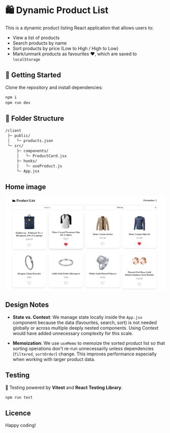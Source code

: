 # 🛍️ Dynamic Product List

This is a dynamic product listing React application that allows users to:

- View a list of products
- Search products by name
- Sort products by price (Low to High / High to Low)
- Mark/unmark products as favourites ❤️, which are saved to `localStorage`

## 🚀 Getting Started

Clone the repository and install dependencies:

```markdown
npm i
npm run dev
```

## 📁 Folder Structure

```
/client
 ├─ public/
 │   └─ products.json
 └─ src/
     ├─ components/
     │   └─ ProductCard.jsx
     ├─ hooks/
     │   └─ useProduct.js
     └─ App.jsx
```
## Home image
![Home Page Image](./public/Screenshot%202025-04-23%20005750.png)

## Design Notes

- **State vs. Context**: We manage state locally inside the `App.jsx` component because the data (favourites, search, sort) is not needed globally or across multiple deeply nested components. Using Context would have added unnecessary complexity for this scale.
  
- **Memoization**: We use `useMemo` to memoize the sorted product list so that sorting operations don't re-run unnecessarily unless dependencies (`filtered`, `sortOrder`) change. This improves performance especially when working with larger product data.

## Testing

🧪 Testing powered by **Vitest** and **React Testing Library**.
```markdown
npm run test
```
## Licence
Happy coding!
